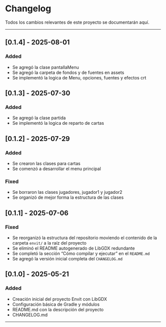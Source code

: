# Changelog

Todos los cambios relevantes de este proyecto se documentarán aquí.  

---
## [0.1.4] - 2025-08-01
### Added
- Se agregó la clase pantallaMenu
- Se agregó la  carpeta de fondos y de fuentes en assets
- Se implementó la logica de Menu, opciones, fuentes y efectos crt

## [0.1.3] - 2025-07-30
### Added
- Se agregó la clase partida 
- Se implementó la logica de reparto de cartas

## [0.1.2] - 2025-07-29
### Added
- Se crearon las clases para cartas
- Se comenzó a desarrollar el menu principal
### Fixed
- Se borraron las clases jugadores, jugador1 y jugador2
- Se organizó de mejor forma la estructura de las clases

## [0.1.1] - 2025-07-06

### Fixed
- Se reorganizó la estructura del repositorio moviendo el contenido de la carpeta `envit/` a la raíz del proyecto
- Se eliminó el README autogenerado de LibGDX redundante
- Se completó la sección “Cómo compilar y ejecutar” en el `README.md`
- Se agregó la versión inicial completa del `CHANGELOG.md`

## [0.1.0] - 2025-05-21

### Added
- Creación inicial del proyecto Envit con LibGDX
- Configuración básica de Gradle y módulos
- README.md con la descripción del proyecto
- CHANGELOG.md

---

